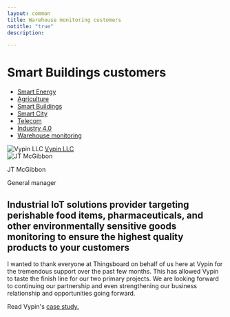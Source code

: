 ```yaml
---
layout: common
title: Warehouse monitoring customers
notitle: "true"
description:

---
```


<h1 class="mainTitle smart-buildings">Smart Buildings customers</h1>

<nav class="customers-nav">
    <ul>
        <li>
            <a href="/industries/smart-energy/">Smart Energy</a>
        </li>
        <li>
            <a href="/industries/agriculture/">Agriculture</a>
        </li>
        <li>
            <a href="/industries/smart-buildings/">Smart Buildings</a>
        </li>
        <li>
            <a href="/industries/smart-city/">Smart City</a>
        </li>
        <li>
            <a href="/industries/telecom/">Telecom</a>
        </li>
        <li>
            <a href="/industries/industry40/">Industry 4.0</a>
        </li>
        <li>
            <a href="/industries/warehouse-monitoring/" class="active">Warehouse monitoring</a>
        </li>
    </ul>
</nav>

<div class="customer-block">
    <div class="customer-company">
        <img class="customer-logo" src="https://img.tbqa.cloud/customers/vypin.jpeg" alt="Vypin LLC">
        <a class="outlink" href="https://www.vypin.com/"> Vypin LLC </a>
    </div>
    <div class="customer-content">
        <div class="person-container">
            <img class="person-logo" src="https://img.tbqa.cloud/customers/JTMcGibbon.jpeg" alt="JT McGibbon">
            <div class="person-title">
                <p class="person-name"> JT McGibbon </p>
                <p class="person-position"> General manager </p>
            </div>
        </div>
        <h2>
            Industrial IoT solutions provider targeting perishable food items, pharmaceuticals, and other environmentally sensitive goods monitoring to ensure the highest quality products to your customers
        </h2>
        <p>
            I wanted to thank everyone at Thingsboard on behalf of us here at Vypin for the tremendous support over the past few months. This has allowed Vypin to taste the finish line for our two primary projects. We are looking forward to continuing our partnership and even strengthening our business relationship and opportunities going forward.
        </p>
        <p>
            Read Vypin's <a href="/case-study/Vypin.pdf">case study.</a>
        </p>
    </div>
</div>
